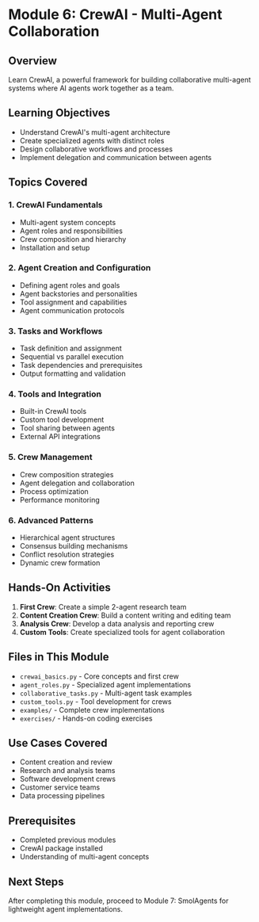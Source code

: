# Module 6: CrewAI - Multi-Agent Collaboration

## Overview
Learn CrewAI, a powerful framework for building collaborative multi-agent systems where AI agents work together as a team.

## Learning Objectives
- Understand CrewAI's multi-agent architecture
- Create specialized agents with distinct roles
- Design collaborative workflows and processes
- Implement delegation and communication between agents

## Topics Covered

### 1. CrewAI Fundamentals
- Multi-agent system concepts
- Agent roles and responsibilities
- Crew composition and hierarchy
- Installation and setup

### 2. Agent Creation and Configuration
- Defining agent roles and goals
- Agent backstories and personalities
- Tool assignment and capabilities
- Agent communication protocols

### 3. Tasks and Workflows
- Task definition and assignment
- Sequential vs parallel execution
- Task dependencies and prerequisites
- Output formatting and validation

### 4. Tools and Integration
- Built-in CrewAI tools
- Custom tool development
- Tool sharing between agents
- External API integrations

### 5. Crew Management
- Crew composition strategies
- Agent delegation and collaboration
- Process optimization
- Performance monitoring

### 6. Advanced Patterns
- Hierarchical agent structures
- Consensus building mechanisms
- Conflict resolution strategies
- Dynamic crew formation

## Hands-On Activities
1. **First Crew**: Create a simple 2-agent research team
2. **Content Creation Crew**: Build a content writing and editing team
3. **Analysis Crew**: Develop a data analysis and reporting crew
4. **Custom Tools**: Create specialized tools for agent collaboration

## Files in This Module
- `crewai_basics.py` - Core concepts and first crew
- `agent_roles.py` - Specialized agent implementations
- `collaborative_tasks.py` - Multi-agent task examples
- `custom_tools.py` - Tool development for crews
- `examples/` - Complete crew implementations
- `exercises/` - Hands-on coding exercises

## Use Cases Covered
- Content creation and review
- Research and analysis teams
- Software development crews
- Customer service teams
- Data processing pipelines

## Prerequisites
- Completed previous modules
- CrewAI package installed
- Understanding of multi-agent concepts

## Next Steps
After completing this module, proceed to Module 7: SmolAgents for lightweight agent implementations.